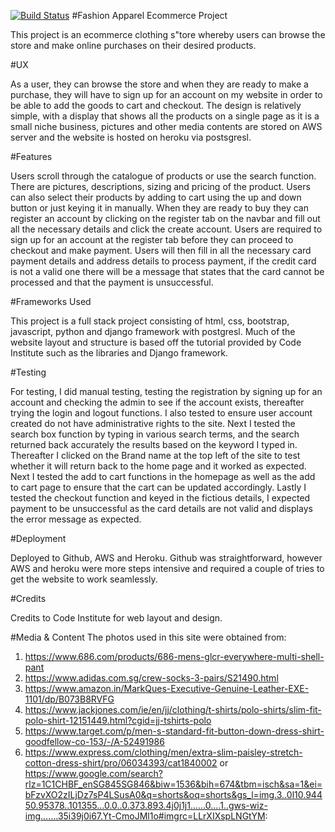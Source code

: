 [![Build Status](https://travis-ci.org/markwei92/ecommerce-assignment.svg?branch=master)](https://travis-ci.org/markwei92/ecommerce-assignment)
#Fashion Apparel Ecommerce Project

This project is an ecommerce clothing s"tore whereby users can browse the store and make online purchases on their desired products.


#UX

As a user, they can browse the store and when they are ready to make a purchase, they will have to sign up for an account on my website in order to be able to add the goods to cart and checkout.
The design is relatively simple, with a display that shows all the products on a single page as it is a small niche business, pictures and other media contents are stored on AWS server and the website is hosted on heroku via postsgresl.

#Features

Users scroll through the catalogue of products or use the search function. There are pictures, descriptions, sizing and pricing of the product. Users can also select their products by adding to cart using the up and down button or just keying it in manually.
When they are ready to buy they can register an account by clicking on the register tab on the navbar and fill out all the necessary details and click the create account. 
Users are required to sign up for an account at the register tab before they can proceed to checkout and make payment.
Users will then fill in all the necessary card payment details and address details to process payment, if the credit card is not a valid one there will be a message that states that the card cannot be processed and that the payment is unsuccessful.


#Frameworks Used

This project is a full stack project consisting of html, css, bootstrap, javascript, python and django framework with postgresl.
Much of the website layout and structure is based off the tutorial provided by Code Institute such as the libraries and Django framework.


#Testing

For testing, I did manual testing, testing the registration by signing up for an account and checking the admin to see if the account exists, thereafter trying the login and logout functions. I also tested to ensure user account created do not have
administrative rights to the site. Next I tested the search box function by typing in various search terms, and the search returned back accurately the results based on the keyword I typed in. Thereafter I clicked on the Brand name at the top left of the site to test whether it will return back to the home page and it worked as expected. 
Next I tested the add to cart functions in the homepage as well as the add to cart page to ensure that the cart can be updated accordingly. Lastly I tested the checkout function and keyed in the fictious details, I expected
payment to be unsuccessful as the card details are not valid and displays the error message as expected.

#Deployment

Deployed to Github, AWS and Heroku. Github was straightforward, however AWS and heroku were more steps intensive and required a couple of tries to get the website to work seamlessly.


#Credits

Credits to Code Institute for web layout and design.

#Media & Content
The photos used in this site were obtained from:
1) https://www.686.com/products/686-mens-glcr-everywhere-multi-shell-pant
2) https://www.adidas.com.sg/crew-socks-3-pairs/S21490.html
3) https://www.amazon.in/MarkQues-Executive-Genuine-Leather-EXE-1101/dp/B073B8RVFG
4) https://www.jackjones.com/ie/en/jj/clothing/t-shirts/polo-shirts/slim-fit-polo-shirt-12151449.html?cgid=jj-tshirts-polo
5) https://www.target.com/p/men-s-standard-fit-button-down-dress-shirt-goodfellow-co-153/-/A-52491986
6) https://www.express.com/clothing/men/extra-slim-paisley-stretch-cotton-dress-shirt/pro/06034393/cat1840002 or 
https://www.google.com/search?rlz=1C1CHBF_enSG845SG846&biw=1536&bih=674&tbm=isch&sa=1&ei=bFzvXO2zILjDz7sP4LSusA0&q=shorts&oq=shorts&gs_l=img.3..0l10.94450.95378..101355...0.0..0.373.893.4j0j1j1......0....1..gws-wiz-img.......35i39j0i67.Yt-CmoJMl1o#imgrc=LLrXIXspLNGtYM: